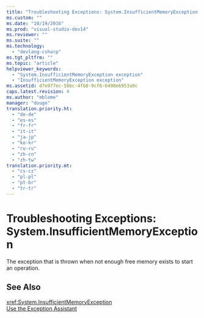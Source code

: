 ```yaml
---
title: "Troubleshooting Exceptions: System.InsufficientMemoryException | testtitle"
ms.custom: ""
ms.date: "10/19/2016"
ms.prod: "visual-studio-dev14"
ms.reviewer: ""
ms.suite: ""
ms.technology: 
  - "devlang-csharp"
ms.tgt_pltfrm: ""
ms.topic: "article"
helpviewer_keywords: 
  - "System.InsufficientMemoryException exception"
  - "InsufficientMemoryException exception"
ms.assetid: d7e977ec-58bc-4fb8-9cf6-6490e6953a9c
caps.latest.revision: 4
ms.author: "mblome"
manager: "douge"
translation.priority.ht: 
  - "de-de"
  - "es-es"
  - "fr-fr"
  - "it-it"
  - "ja-jp"
  - "ko-kr"
  - "ru-ru"
  - "zh-cn"
  - "zh-tw"
translation.priority.mt: 
  - "cs-cz"
  - "pl-pl"
  - "pt-br"
  - "tr-tr"
---
```

# Troubleshooting Exceptions: System.InsufficientMemoryException
The exception that is thrown when not enough free memory exists to start an operation.  
  
## See Also  
 <xref:System.InsufficientMemoryException>   
 [Use the Exception Assistant](../Topic/How%20to:%20Use%20the%20Exception%20Assistant.md)